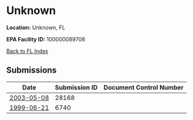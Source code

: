 # Unknown

**Location:** Unknown, FL

**EPA Facility ID:** 100000089708

[Back to FL Index](../../index.md)

## Submissions

| Date | Submission ID | Document Control Number |
|------|--------------|-------------------------|
| [2003-05-08](submissions/28168.md) | 28168 |  |
| [1999-06-21](submissions/6740.md) | 6740 |  |
